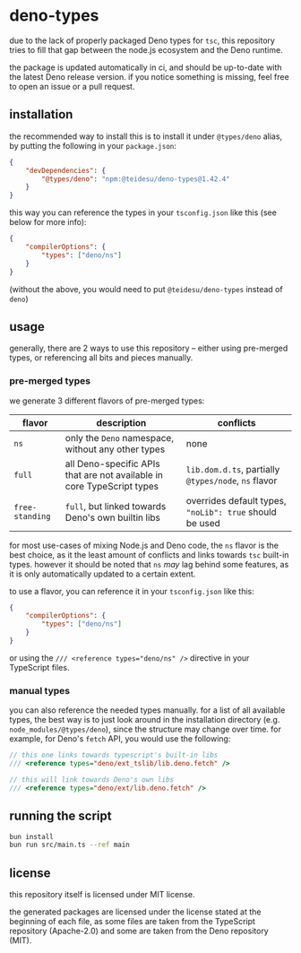 # deno-types

due to the lack of properly packaged Deno types for `tsc`, this repository tries to fill that gap
between the node.js ecosystem and the Deno runtime.

the package is updated automatically in ci, and should be up-to-date with the latest Deno release version.
if you notice something is missing, feel free to open an issue or a pull request.

## installation

the recommended way to install this is to install it under `@types/deno` alias,
by putting the following in your `package.json`:

```json
{
    "devDependencies": {
        "@types/deno": "npm:@teidesu/deno-types@1.42.4"
    }
}
```

this way you can reference the types in your `tsconfig.json` like this (see below for more info):

```json
{
    "compilerOptions": {
        "types": ["deno/ns"]
    }
}
```

(without the above, you would need to put `@teidesu/deno-types` instead of `deno`)

## usage

generally, there are 2 ways to use this repository – either using
pre-merged types, or referencing all bits and pieces manually.

### pre-merged types

we generate 3 different flavors of pre-merged types:

| flavor          | description                                                            | conflicts                                               |
| --------------- | ---------------------------------------------------------------------- | ------------------------------------------------------- |
| `ns`            | only the `Deno` namespace, without any other types                     | none                                                    |
| `full`          | all Deno-specific APIs that are not available in core TypeScript types | `lib.dom.d.ts`, partially `@types/node`, `ns` flavor    |
| `free-standing` | `full`, but linked towards Deno's own builtin libs                     | overrides default types, `"noLib": true` should be used |

for most use-cases of mixing Node.js and Deno code, the `ns` flavor is the best choice, as it
the least amount of conflicts and links towards `tsc` built-in types. however it should be noted that
`ns` *may* lag behind some features, as it is only automatically updated to a certain extent.

to use a flavor, you can reference it in your `tsconfig.json` like this:

```json
{
    "compilerOptions": {
        "types": ["deno/ns"]
    }
}
```

or using the `/// <reference types="deno/ns" />` directive in your TypeScript files.

### manual types

you can also reference the needed types manually. for a list of all available types,
the best way is to just look around in the installation directory (e.g. `node_modules/@types/deno`),
since the structure may change over time. for example, for Deno's `fetch` API, you would use the following:

```ts
// this one links towards typescript's built-in libs
/// <reference types="deno/ext_tslib/lib.deno.fetch" />

// this will link towards Deno's own libs
/// <reference types="deno/ext/lib.deno.fetch" />
```

## running the script

```bash
bun install
bun run src/main.ts --ref main
```

## license

this repository itself is licensed under MIT license.

the generated packages are licensed under the license stated at the beginning of each file,
as some files are taken from the TypeScript repository (Apache-2.0) and some are taken from
the Deno repository (MIT).
